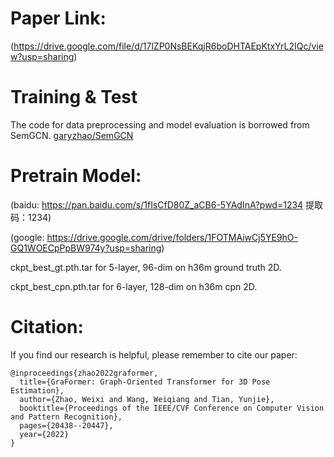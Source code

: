 # Paper Link:
(https://drive.google.com/file/d/17lZP0NsBEKqjR6boDHTAEpKtxYrL2IQc/view?usp=sharing)

# Training & Test
The code for data preprocessing and model evaluation is borrowed from SemGCN.
[garyzhao/SemGCN](https://github.com/garyzhao/SemGCN)


# Pretrain Model:

(baidu: https://pan.baidu.com/s/1fIsCfD80Z_aCB6-5YAdInA?pwd=1234 提取码：1234)

(google: https://drive.google.com/drive/folders/1FOTMAiwCj5YE9hO-GQ1WOECpPpBW974y?usp=sharing)

ckpt_best_gt.pth.tar for 5-layer, 96-dim on h36m ground truth 2D.

ckpt_best_cpn.pth.tar for 6-layer, 128-dim on h36m cpn 2D.

# Citation:
If you find our research is helpful, please remember to cite our paper:
~~~
@inproceedings{zhao2022graformer,
  title={GraFormer: Graph-Oriented Transformer for 3D Pose Estimation},
  author={Zhao, Weixi and Wang, Weiqiang and Tian, Yunjie},
  booktitle={Proceedings of the IEEE/CVF Conference on Computer Vision and Pattern Recognition},
  pages={20438--20447},
  year={2022}
}
~~~
